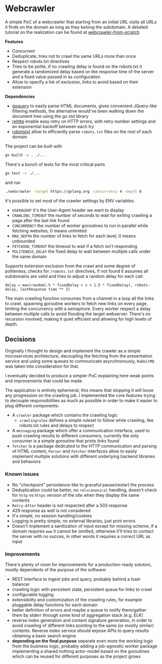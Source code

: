 Webcrawler
==========

A simple PoC of a webcrawler that starting from an initial URL visits all URLs
it finds on the domain as long as they belong the subdomain.
A detailed tutorial on the realization can be found at
[webcrawler-from-scratch](https://codepr.github.io/webcrawler-from-scratch)

**Features**

- Concurrent
- Deduplicate, tries not to crawl the same URLs more than once
- Respect robots.txt directives
- Tries to be polite, if no crawling delay is found on the robots.txt it
  generate a randomized delay based on the response time of the server and a
  fixed value passed in as configuration
- Allow to specify a list of exclusion, links to avoid based on their extension

**Dependencies**

- [goquery](https://github.com/PuerkitoBio/goquery) to easily parse HTML
  documents, gives convenient JQuery-like filtering methods, the alternative
  would've been walking down the document tree using the go std library
- [rehttp](https://github.com/PuerkitoBio/rehttp) enable easy retry on HTTP
  errors, with retry number settings and an exponential backoff between each
  try
- [robotstxt](github.com/temoto/robotstxt) allow to efficiently parse
  `robots.txt` files on the root of each domain

The project can be built with

```sh
go build -o . ./...
```

There's a bunch of tests for the most critical parts
```sh
go test -v ./...
```

and run

```sh
./webcrawler -target https://golang.org -concurrency 4 -depth 8
```

it's possible to set most of the crawler settings by ENV variables:

- `USERAGENT` it's the User-Agent header we want to display
- `CRAWLING_TIMEOUT` the number of seconds to wait for exiting crawling a page
  after the last link found
- `CONCURRENCY` the number of worker goroutines to run in parallel while
  fetching websites; 0 means unlimited
- `MAX_DEPTH` the number of links to fetch for each level; 0 means unbounded
- `FETCHING_TIMEOUT` the timeout to wait if a fetch isn't responding
- `POLITENESS_DELAY` the fixed delay to wait between multiple calls under the
  same domain

Supports extension exclusion from the crawl and some degree of politeness,
checks for `/robots.txt` directives, if not found it assumes all subdomains are
valid and tries to adjust a random delay for each call:

`delay = max(random(.5 * fixedDelay < x < 1.5 * fixedDelay), robots-delay, lastResponse time ** 2)`

The main crawling function consumes from a channel in a loop all the links to
crawl, spawning goroutine workers to fetch new links on every page, limiting
the concurrency with a semaphore. Every worker respect a delay between
multiple calls to avoid flooding the target webserver.
There's no recursion involved, making it quiet efficient and allowing for
high levels of depth.

## Decisions

Originally I thought to design and implement the crawler as a simple
microservices architecture, decoupling the fetching from the presentation
service and using some queues to communicate asynchronously, `RabbitMQ` was
taken into consideration for that.

I eventually decided to produce a simpler PoC explaining here weak points and
improvements that could be made.

The application is entirely ephemeral, this means that stopping it will loose
any progression on the crawling job. I implemented the core features trying to
decouple responsibilities as much as possible in order to make it easier to
plug different components:

- A `crawler` package which contains the crawling logic
    - `crawlingrules` defines a simple ruleset to follow while crawling, like
      robots.txt rules and delays to respect
- A `messaging` package which offer a communication interface, used to push
  crawling results to different consumers, currently the only consumer is a
  simple goroutine that prints links found
- `fetcher` is a package dedicated to the HTTP communication and parsing of
  HTML content, `Parser` and `Fetcher` interfaces allow to easily implement
  multiple solutions with different underlying backend libraries and behaviors

### Known issues

- No "checkpoint" persistence-like to graceful pause/restart the process
- Deduplication could be better, no `rel=canonical` handling, doesn't check
  for `http` vs `https` version of the site when they display the same contents
- `Retry-After` header is not respected after a 503 response
- 429 response as well is not considered
- It's simple, no session handling/cookies
- Logging is pretty simple, no external libraries, just print errors
- Doesn't implement a sanitization of input except for missing scheme,
  if a domain requires `www` it cannot be omitted, otherwise it'll tries
  to contact the server with no succes, in other words it requires a correct
  URL as input

### Improvements

There's plenty of room for improvements for a production-ready solution, mostly
dependents of the purpose of the software:

- REST interface to ingest jobs and query, probably behind a load-balancer
- crawling logic with persistent state, persistent queue for links to crawl
- configurable logging
- extensibility and customization of the crawling rules, for example pluggable
  delay functions for each domain
- better definition of errors and maybe a queue to notify them/gather them by
  stderr through some kind of aggregation stack (e.g. ELK)
- reverse index generation and content signature generation, in order to avoid
  crawling of different links pointing to the same (or mostly similar)
  contents. Reverse index service should expose APIs to query results obtaining
  a basic search engine.
- **depending on the final purpose** separate even more the working logic from
  the business logic, probably adding a job-agnostic worker package
  implementing a shared nothing actor-model based on the goroutines which can
  be reused for different purposes as the project grows
